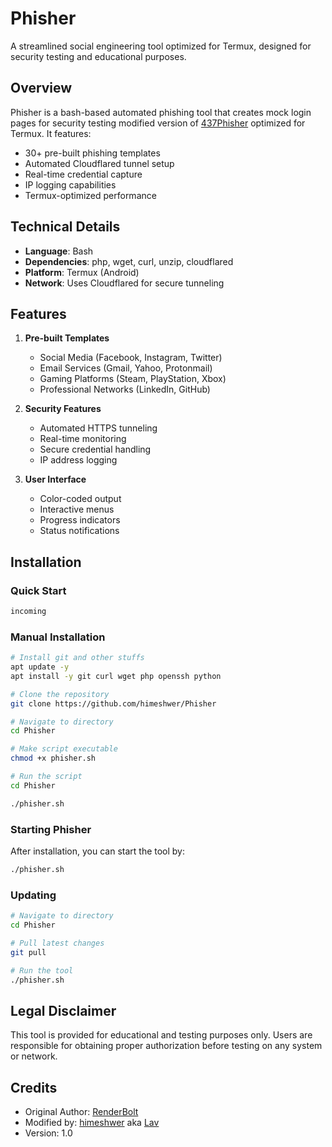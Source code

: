 # Phisher

A streamlined social engineering tool optimized for Termux, designed for security testing and educational purposes.

## Overview

Phisher is a bash-based automated phishing tool that creates mock login pages for security testing modified version of [437Phisher](https://github.com/RenderBolt96/437Phisher) optimized for Termux. It features:

- 30+ pre-built phishing templates
- Automated Cloudflared tunnel setup
- Real-time credential capture
- IP logging capabilities
- Termux-optimized performance

## Technical Details

- **Language**: Bash
- **Dependencies**: php, wget, curl, unzip, cloudflared
- **Platform**: Termux (Android)
- **Network**: Uses Cloudflared for secure tunneling

## Features

1. **Pre-built Templates**
   - Social Media (Facebook, Instagram, Twitter)
   - Email Services (Gmail, Yahoo, Protonmail)
   - Gaming Platforms (Steam, PlayStation, Xbox)
   - Professional Networks (LinkedIn, GitHub)

2. **Security Features**
   - Automated HTTPS tunneling
   - Real-time monitoring
   - Secure credential handling
   - IP address logging

3. **User Interface**
   - Color-coded output
   - Interactive menus
   - Progress indicators
   - Status notifications

## Installation
### Quick Start
```bash
incoming
```
### Manual Installation
```bash
# Install git and other stuffs
apt update -y
apt install -y git curl wget php openssh python

# Clone the repository
git clone https://github.com/himeshwer/Phisher

# Navigate to directory
cd Phisher

# Make script executable
chmod +x phisher.sh

# Run the script
cd Phisher

./phisher.sh
```
### Starting Phisher
After installation, you can start the tool by:
```bash
./phisher.sh
```
### Updating
```bash
# Navigate to directory
cd Phisher

# Pull latest changes
git pull

# Run the tool
./phisher.sh
```
## Legal Disclaimer

This tool is provided for educational and testing purposes only. Users are responsible for obtaining proper authorization before testing on any system or network.

## Credits

- Original Author: [RenderBolt](https://github.com/RenderBolt96)
- Modified by: [himeshwer](https://github.com/himeshwer) aka [Lav](https://github.com/lavsarkari)
- Version: 1.0
